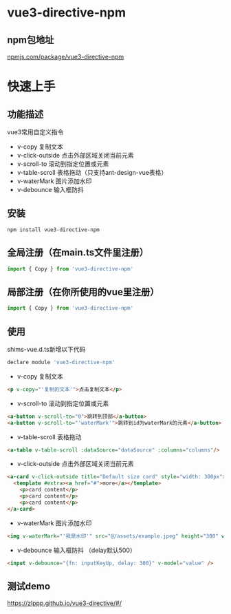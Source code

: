 # vue3-directive-npm
## npm包地址
[npmjs.com/package/vue3-directive-npm](https://www.npmjs.com/package/vue3-directive-npm)
# 快速上手
## 功能描述
vue3常用自定义指令
+ v-copy 复制文本
+ v-click-outside 点击外部区域关闭当前元素
+ v-scroll-to 滚动到指定位置或元素
+ v-table-scroll 表格拖动（只支持ant-design-vue表格）
+ v-waterMark 图片添加水印
+ v-debounce 输入框防抖

## 安装
```shell
npm install vue3-directive-npm
```
## 全局注册（在main.ts文件里注册）
```javascript
import { Copy } from 'vue3-directive-npm'
```
## 局部注册（在你所使用的vue里注册）
```javascript
import { Copy } from 'vue3-directive-npm'
```
## 使用
shims-vue.d.ts新增以下代码
```js
declare module 'vue3-directive-npm'
```

+ v-copy 复制文本
```html
<p v-copy="'复制的文本'">点击复制文本</p>
```
+ v-scroll-to 滚动到指定位置或元素
```html
<a-button v-scroll-to="0">跳转到顶部</a-button>
<a-button v-scroll-to="'waterMark'">跳转到id为waterMark的元素</a-button>
```
+ v-table-scroll 表格拖动
```html
<a-table v-table-scroll :dataSource="dataSource" :columns="columns"/>
```

+ v-click-outside 点击外部区域关闭当前元素
```html
<a-card v-click-outside title="Default size card" style="width: 300px">
  <template #extra><a href="#">more</a></template>
    <p>card content</p>
    <p>card content</p>
    <p>card content</p>
</a-card>
```
+ v-waterMark 图片添加水印
```html
<img v-waterMark="'我是水印'" src="@/assets/example.jpeg" height="300" width="400"/>

```
+ v-debounce 输入框防抖
（delay默认500）
```html
<input v-debounce="{fn: inputKeyUp, delay: 300}" v-model="value" />
```


## 测试demo
https://zlppp.github.io/vue3-directive/#/

